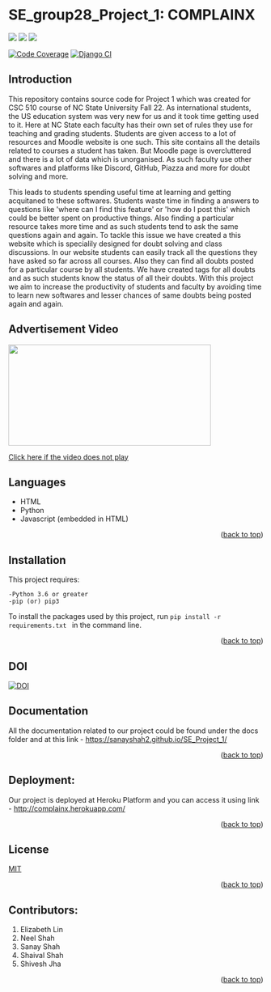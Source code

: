 # SE_group28_Project_1: COMPLAINX

<!-- Head -->

<!-- SHIELDS -->

<a href="https://github.com/Sanayshah2/SE_Project_1/issues">
        <img src="https://img.shields.io/github/issues/Sanayshah2/SE_Project_1" /></a>
<a href="https://github.com/Sanayshah2/SE_Project_1/blob/main/LICENSE"> 
        <img src="https://img.shields.io/github/license/Sanayshah2/SE_Project_1" /></a>
<a href="https://github.com/Sanayshah2/SE_Project_1/actions/workflows/code_checker.yml">
        <img src="https://github.com/Sanayshah2/SE_Project_1/actions/workflows/code_checker.yml/badge.svg"/></a>

[![Code Coverage](https://codecov.io/gh/Sanayshah2/SE_Project_1/branch/main/graphs/badge.svg)](https://codecov.io/gh/Sanayshah2/SE_Project_1/branch/main)
[![Django CI](https://github.com/sanayshah2/SE_Project_1/actions/workflows/django.yml/badge.svg)](https://github.com/sanayshah2/SE_Project_1/actions/workflows/django.yml)

## Introduction
This repository contains source code for Project 1 which was created for CSC 510 course of NC State University Fall 22. 
As international students, the US education system was very new for us and it took time getting used to it. 
Here at NC State each faculty has their own set of rules they use for teaching and grading students.
Students are given access to a lot of resources and Moodle website is one such. This site contains all the details related to courses a student has taken.
But Moodle page is overcluttered and there is a lot of data which is unorganised. 
As such faculty use other softwares and platforms like Discord, GitHub, Piazza and more for doubt solving and more.

This leads to students spending useful time at learning and getting acquitaned to these softwares. 
Students waste time in finding a answers to questions like 'where can I find this feature' or 'how do I post this' which could be better spent on productive things.
Also finding a particular resource takes more time and as such students tend to ask the same questions again and again.
To tackle this issue we have created a this website which is specialily designed for doubt solving and class discussions.
In our website students can easily track all the questions they have asked so far across all courses. 
Also they can find all doubts posted for a particular course by all students. 
We have created tags for all doubts and as such students know the status of all their doubts.
With this project we aim to increase the productivity of students and faculty by avoiding time to learn new softwares and lesser chances of same doubts being posted again and again.

## Advertisement Video
<a href="https://www.youtube.com/watch?v=XYYWJ1TtzEQ">
<img src="https://github.com/Sanayshah2/SE_Project_1/blob/main/grievancesystemlatest/grievance/static/grievance/images/banner.PNG" width="400" height="200"></a>

[Click here if the video does not play](https://www.youtube.com/watch?v=XYYWJ1TtzEQ)



## Languages
- HTML
- Python 
- Javascript (embedded in HTML)
<p align="right">(<a href="https://github.com/Sanayshah2/SE_Project_1/blob/main/README.md">back to top</a>)</p>

## Installation
This project requires:

    -Python 3.6 or greater
    -pip (or) pip3  
To install the packages used by this project, run 
``
pip install -r requirements.txt 
``  in the command line.  
<p align="right">(<a href="https://github.com/Sanayshah2/SE_Project_1/blob/main/README.md">back to top</a>)</p>

## DOI
[![DOI](https://zenodo.org/badge/537628861.svg)](https://zenodo.org/badge/latestdoi/537628861)

## Documentation
All the documentation related to our project could be found under the docs folder and at this link - https://sanayshah2.github.io/SE_Project_1/
<p align="right">(<a href="https://github.com/Sanayshah2/SE_Project_1/blob/main/README.md">back to top</a>)</p>

<!-- ## Requirements - To be added
<a href="https://github.com/ShiveshJha12/SE_group28_HW2/blob/main/requirements.txt"><h4>REQUIREMENTS.txt</a>  -->
<!-- ## Install
<a href="https://github.com/ShiveshJha12/SE_group28_HW2/blob/main/INSTALL.md"><h4>INSTALL.md</a>  -->

## Deployment:
Our project is deployed at Heroku Platform and you can access it using link - http://complainx.herokuapp.com/
<p align="right">(<a href="https://github.com/Sanayshah2/SE_Project_1/blob/main/README.md">back to top</a>)</p>

## License
[MIT](https://github.com/Sanayshah2/SE_Project_1/blob/main/LICENSE)
<p align="right">(<a href="https://github.com/Sanayshah2/SE_Project_1/blob/main/README.md">back to top</a>)</p>

## Contributors:
1. Elizabeth Lin  
2. Neel Shah  
3. Sanay Shah  
4. Shaival Shah
5. Shivesh Jha    
<p align="right">(<a href="https://github.com/Sanayshah2/SE_Project_1/blob/main/README.md">back to top</a>)</p>
